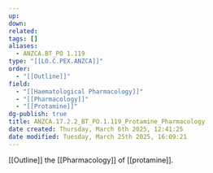 ```yaml
---
up: 
down: 
related: 
tags: []
aliases:
  - ANZCA.BT_PO 1.119
type: "[[LO.C.PEX.ANZCA]]"
order:
  - "[[Outline]]"
field:
  - "[[Haematological Pharmacology]]"
  - "[[Pharmacology]]"
  - "[[Protamine]]"
dg-publish: true
title: ANZCA.17.2.2_BT_PO.1.119_Protamine_Pharmacology
date created: Thursday, March 6th 2025, 12:41:25
date modified: Tuesday, March 25th 2025, 16:09:21
---
```


[[Outline]] the [[Pharmacology]] of [[protamine]].
